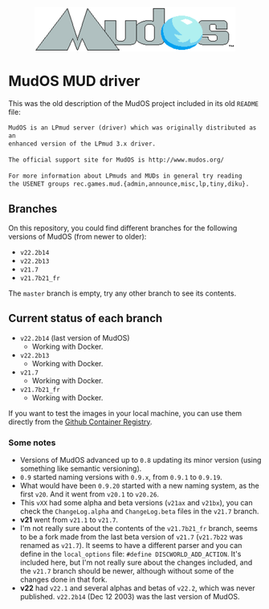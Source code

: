 <p align="center">
  <img width="400" alt="MudOS logo" src="/mudos_logo.webp">
</p>

# MudOS MUD driver

This was the old description of the MudOS project included in its old `README` file:

```
MudOS is an LPmud server (driver) which was originally distributed as an
enhanced version of the LPmud 3.x driver.

The official support site for MudOS is http://www.mudos.org/

For more information about LPmuds and MUDs in general try reading
the USENET groups rec.games.mud.{admin,announce,misc,lp,tiny,diku}.
```

## Branches

On this repository, you could find different branches for the following versions of MudOS (from newer to older):

 - `v22.2b14`
 - `v22.2b13`
 - `v21.7`
 - `v21.7b21_fr`

The `master` branch is empty, try any other branch to see its contents.

## Current status of each branch

 - `v22.2b14` (last version of MudOS)
   - Working with Docker.
 - `v22.2b13` 
   - Working with Docker.
 - `v21.7`
   - Working with Docker.
 - `v21.7b21_fr`
   - Working with Docker.

If you want to test the images in your local machine, you can use them directly 
from the [Github Container Registry](https://github.com/maldorne/mudos/pkgs/container/mudos).

### Some notes

- Versions of MudOS advanced up to `0.8` updating its minor version (using something like semantic versioning).
- `0.9` started naming versions with `0.9.x`, from `0.9.1` to `0.9.19`.
- What would have been `0.9.20` started with a new naming system, as the first `v20`. And it went from `v20.1` to `v20.26`.
- This `vXX` had some alpha and beta versions (`v21ax` and `v21bx`), you can check the `ChangeLog.alpha` and `ChangeLog.beta` files in the `v21.7` branch.
- **v21** went from `v21.1` to `v21.7`.
- I'm not really sure about the contents of the `v21.7b21_fr` branch, seems to be a fork made from the last beta version of `v21.7` (`v21.7b22` was renamed as `v21.7`). It seems to have a different parser and you can define in the `local_options` file: `#define DISCWORLD_ADD_ACTION`. It's included here, but I'm not really sure about the changes included, and the `v21.7` branch should be newer, although without some of the changes done in that fork.
- **v22** had `v22.1` and several alphas and betas of `v22.2`, which was never published. `v22.2b14` (Dec 12 2003) was the last version of MudOS.
